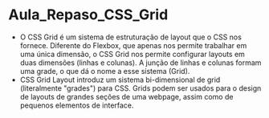# Aula_Repaso_CSS_Grid
* O CSS Grid é um sistema de estruturação de layout que o CSS nos fornece. Diferente do Flexbox, que apenas nos permite trabalhar em uma única dimensão, o CSS Grid nos permite configurar layouts em duas dimensões (linhas e colunas). A junção de linhas e colunas formam uma grade, o que dá o nome a esse sistema (Grid).
*  CSS Grid Layout introduz um sistema bi-dimensional de grid (literalmente "grades") para CSS. Grids podem ser usados para o design de layouts de grandes seções de uma webpage, assim como de pequenos elementos de interface.
